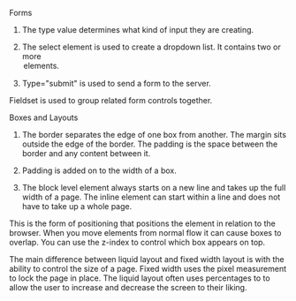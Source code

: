 Forms

1. The type value determines what kind of input they are creating.

1. The select element is used to create a dropdown list. It contains two or more <option> elements.

1. Type="submit" is used to send a form to the server.

Fieldset is used to group related form controls together.

Boxes and Layouts

1. The border separates the edge of one box from another. The margin sits outside the edge of the border. The padding is the space between the border and any content between it.

1. Padding is added on to the width of a box.

1. The block level element always starts on a new line and takes up the full width of a page. The inline element can start within a line and does not have to take up a whole page.

This is the form of positioning that positions the element in relation to the browser. When you move elements from normal flow it can cause boxes to overlap. You can use the z-index to control which box appears on top.

The main difference between liquid layout and fixed width layout is with the ability to control the size of a page. Fixed width uses the pixel measurement to lock the page in place. The liquid layout often uses percentages to to allow the user to increase and decrease the screen to their liking.

